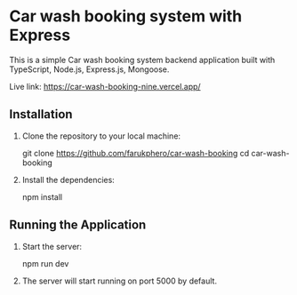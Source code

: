 # Car wash booking system with Express

This is a simple Car wash booking system backend application built with TypeScript, Node.js, Express.js, Mongoose.  

Live link: https://car-wash-booking-nine.vercel.app/

## Installation

1. Clone the repository to your local machine:

    git clone https://github.com/farukphero/car-wash-booking
    cd car-wash-booking
    

2. Install the dependencies:

    npm install

## Running the Application

1. Start the server:

 
   npm run dev
 

2. The server will start running on port 5000 by default.


